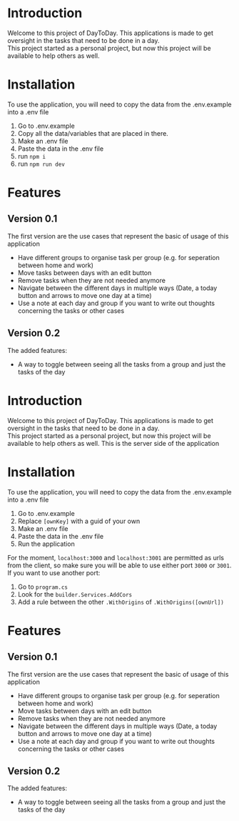 # Introduction

Welcome to this project of DayToDay. This applications is made to get oversight in the tasks that need to be done in a day.  
This project started as a personal project, but now this project will be available to help others as well.

# Installation

To use the application, you will need to copy the data from the .env.example into a .env file

1. Go to .env.example
2. Copy all the data/variables that are placed in there.
3. Make an .env file
4. Paste the data in the .env file
5. run `npm i`
6. run `npm run dev`

# Features

## Version 0.1

The first version are the use cases that represent the basic of usage of this application

- Have different groups to organise task per group (e.g. for seperation between home and work)
- Move tasks between days with an edit button
- Remove tasks when they are not needed anymore
- Navigate between the different days in multiple ways (Date, a today button and arrows to move one day at a time)
- Use a note at each day and group if you want to write out thoughts concerning the tasks or other cases

## Version 0.2
The added features:
- A way to toggle between seeing all the tasks from a group and just the tasks of the day


# Introduction

Welcome to this project of DayToDay. This applications is made to get oversight in the tasks that need to be done in a day.  
This project started as a personal project, but now this project will be available to help others as well.
This is the server side of the application

# Installation

To use the application, you will need to copy the data from the .env.example into a .env file

1. Go to .env.example
2. Replace `[ownKey]` with a guid of your own
3. Make an .env file
4. Paste the data in the .env file
5. Run the application

For the moment, `localhost:3000` and `localhost:3001` are permitted as urls from the client, so make sure you will be able to use either port `3000` or `3001`.
If you want to use another port:
1. Go to `program.cs`
2. Look for the `builder.Services.AddCors`
3. Add a rule between the other `.WithOrigins` of `.WithOrigins([ownUrl])`

# Features

## Version 0.1

The first version are the use cases that represent the basic of usage of this application

- Have different groups to organise task per group (e.g. for seperation between home and work)
- Move tasks between days with an edit button
- Remove tasks when they are not needed anymore
- Navigate between the different days in multiple ways (Date, a today button and arrows to move one day at a time)
- Use a note at each day and group if you want to write out thoughts concerning the tasks or other cases

## Version 0.2
The added features:
- A way to toggle between seeing all the tasks from a group and just the tasks of the day



